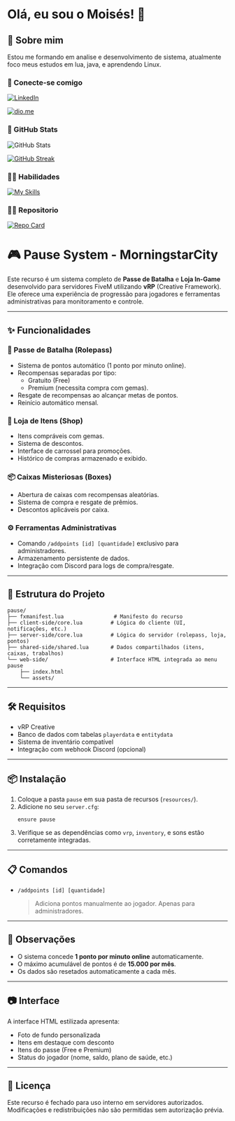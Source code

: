 # Olá, eu sou o Moisés! 👋

## 🚀 Sobre mim
Estou me formando em analise e desenvolvimento de sistema, atualmente foco meus estudos em lua, java, e aprendendo Linux.


### 🤙 Conecte-se comigo
 [![LinkedIn](https://img.shields.io/badge/LinkedIn-1572B6?style=for-the-badge&logo=linkedin&logoColor=white)](https://www.linkedin.com/in/mois%C3%A9s-junior-29aa90199/)

[![dio.me](https://img.shields.io/badge/dio-1572B6?style=for-the-badge&logo=linkedin&logoColor=white)](https://www.dio.me/users/moiseslima89507)


### 🧠 GitHub Stats

![GitHub Stats](https://github-readme-stats.vercel.app/api?username=moiseslima89&theme=transparent&bg_color=000&border_color=30A3DC&show_icons=true&icon_color=30A3DC&title_color=E94D5F&text_color=FFF)

[![GitHub Streak](https://streak-stats.demolab.com/?user=moiseslima89&theme=bear&background=000&border=30A3DC&dates=FFF)](https://github.com/moiseslima89?tab=stars)


### 👩‍💻 Habilidades 


[![My Skills](https://skillicons.dev/icons?i=java,aws,git,linux,windows,mysql,lua,=light)](https://skillicons.dev)


###  👩‍💻 Repositorio
[![Repo Card](https://github-readme-stats.vercel.app/api/pin/?username=moiseslima89&repo=Morningstarcity&bg_color=000&border_color=30A3DC&show_icons=true&icon_color=30A3DC&title_color=E94D5F&text_color=FFF)](https://github.com/moiseslima89/Morningstarcity/)


# 🎮 Pause System - MorningstarCity

Este recurso é um sistema completo de **Passe de Batalha** e **Loja In-Game** desenvolvido para servidores FiveM utilizando **vRP** (Creative Framework). Ele oferece uma experiência de progressão para jogadores e ferramentas administrativas para monitoramento e controle.

---

## ✨ Funcionalidades

### 🎁 Passe de Batalha (Rolepass)
- Sistema de pontos automático (1 ponto por minuto online).
- Recompensas separadas por tipo:
  - Gratuito (Free)
  - Premium (necessita compra com gemas).
- Resgate de recompensas ao alcançar metas de pontos.
- Reinício automático mensal.

### 💎 Loja de Itens (Shop)
- Itens compráveis com gemas.
- Sistema de descontos.
- Interface de carrossel para promoções.
- Histórico de compras armazenado e exibido.

### 📦 Caixas Misteriosas (Boxes)
- Abertura de caixas com recompensas aleatórias.
- Sistema de compra e resgate de prêmios.
- Descontos aplicáveis por caixa.

### ⚙️ Ferramentas Administrativas
- Comando `/addpoints [id] [quantidade]` exclusivo para administradores.
- Armazenamento persistente de dados.
- Integração com Discord para logs de compra/resgate.

---

## 📁 Estrutura do Projeto

```
pause/
├── fxmanifest.lua                # Manifesto do recurso
├── client-side/core.lua         # Lógica do cliente (UI, notificações, etc.)
├── server-side/core.lua         # Lógica do servidor (rolepass, loja, pontos)
├── shared-side/shared.lua       # Dados compartilhados (itens, caixas, trabalhos)
└── web-side/                    # Interface HTML integrada ao menu pause
    ├── index.html
    └── assets/
```

---

## 🛠️ Requisitos

- vRP Creative
- Banco de dados com tabelas `playerdata` e `entitydata`
- Sistema de inventário compatível
- Integração com webhook Discord (opcional)

---

## 📦 Instalação

1. Coloque a pasta `pause` em sua pasta de recursos (`resources/`).
2. Adicione no seu `server.cfg`:
   ```
   ensure pause
   ```
3. Verifique se as dependências como `vrp`, `inventory`, e sons estão corretamente integradas.

---

## 📋 Comandos

- `/addpoints [id] [quantidade]`  
  > Adiciona pontos manualmente ao jogador. Apenas para administradores.

---

## 🧠 Observações

- O sistema concede **1 ponto por minuto online** automaticamente.
- O máximo acumulável de pontos é de **15.000 por mês**.
- Os dados são resetados automaticamente a cada mês.

---

## 📷 Interface

A interface HTML estilizada apresenta:
- Foto de fundo personalizada
- Itens em destaque com desconto
- Itens do passe (Free e Premium)
- Status do jogador (nome, saldo, plano de saúde, etc.)

---

## 📜 Licença

Este recurso é fechado para uso interno em servidores autorizados. Modificações e redistribuições não são permitidas sem autorização prévia.

